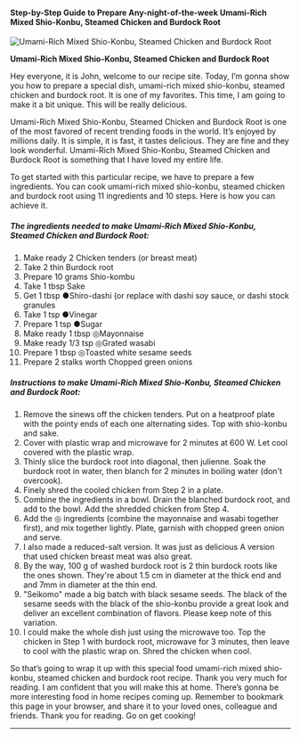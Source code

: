             

#### Step-by-Step Guide to Prepare Any-night-of-the-week Umami-Rich Mixed Shio-Konbu, Steamed Chicken and Burdock Root

![Umami-Rich Mixed Shio-Konbu, Steamed Chicken and Burdock Root](https://img-global.cpcdn.com/recipes/5866392877268992/751x532cq70/umami-rich-mixed-shio-konbu-steamed-chicken-and-burdock-root-recipe-main-photo.jpg)

**Umami-Rich Mixed Shio-Konbu, Steamed Chicken and Burdock Root**

Hey everyone, it is John, welcome to our recipe site. Today, I’m gonna show you how to prepare a special dish, umami-rich mixed shio-konbu, steamed chicken and burdock root. It is one of my favorites. This time, I am going to make it a bit unique. This will be really delicious.

Umami-Rich Mixed Shio-Konbu, Steamed Chicken and Burdock Root is one of the most favored of recent trending foods in the world. It’s enjoyed by millions daily. It is simple, it is fast, it tastes delicious. They are fine and they look wonderful. Umami-Rich Mixed Shio-Konbu, Steamed Chicken and Burdock Root is something that I have loved my entire life.

To get started with this particular recipe, we have to prepare a few ingredients. You can cook umami-rich mixed shio-konbu, steamed chicken and burdock root using 11 ingredients and 10 steps. Here is how you can achieve it.

##### The ingredients needed to make Umami-Rich Mixed Shio-Konbu, Steamed Chicken and Burdock Root:

1.  Make ready 2 Chicken tenders (or breast meat)
2.  Take 2 thin Burdock root
3.  Prepare 10 grams Shio-kombu
4.  Take 1 tbsp Sake
5.  Get 1 tbsp ●Shiro-dashi (or replace with dashi soy sauce, or dashi stock granules
6.  Take 1 tsp ●Vinegar
7.  Prepare 1 tsp ●Sugar
8.  Make ready 1 tbsp ◎Mayonnaise
9.  Make ready 1/3 tsp ◎Grated wasabi
10.  Prepare 1 tbsp ◎Toasted white sesame seeds
11.  Prepare 2 stalks worth Chopped green onions

##### Instructions to make Umami-Rich Mixed Shio-Konbu, Steamed Chicken and Burdock Root:

1.  Remove the sinews off the chicken tenders. Put on a heatproof plate with the pointy ends of each one alternating sides. Top with shio-konbu and sake.
2.  Cover with plastic wrap and microwave for 2 minutes at 600 W. Let cool covered with the plastic wrap.
3.  Thinly slice the burdock root into diagonal, then julienne. Soak the burdock root in water, then blanch for 2 minutes in boiling water (don't overcook).
4.  Finely shred the cooled chicken from Step 2 in a plate.
5.  Combine the ingredients in a bowl. Drain the blanched burdock root, and add to the bowl. Add the shredded chicken from Step 4.
6.  Add the ◎ ingredients (combine the mayonnaise and wasabi together first), and mix together lightly. Plate, garnish with chopped green onion and serve.
7.  I also made a reduced-salt version. It was just as delicious A version that used chicken breast meat was also great.
8.  By the way, 100 g of washed burdock root is 2 thin burdock roots like the ones shown. They're about 1.5 cm in diameter at the thick end and and 7mm in diameter at the thin end.
9.  "Seikomo" made a big batch with black sesame seeds. The black of the sesame seeds with the black of the shio-konbu provide a great look and deliver an excellent combination of flavors. Please keep note of this variation.
10.  I could make the whole dish just using the microwave too. Top the chicken in Step 1 with burdock root, microwave for 3 minutes, then leave to cool with the plastic wrap on. Shred the chicken when cool.

So that’s going to wrap it up with this special food umami-rich mixed shio-konbu, steamed chicken and burdock root recipe. Thank you very much for reading. I am confident that you will make this at home. There’s gonna be more interesting food in home recipes coming up. Remember to bookmark this page in your browser, and share it to your loved ones, colleague and friends. Thank you for reading. Go on get cooking!

* * *